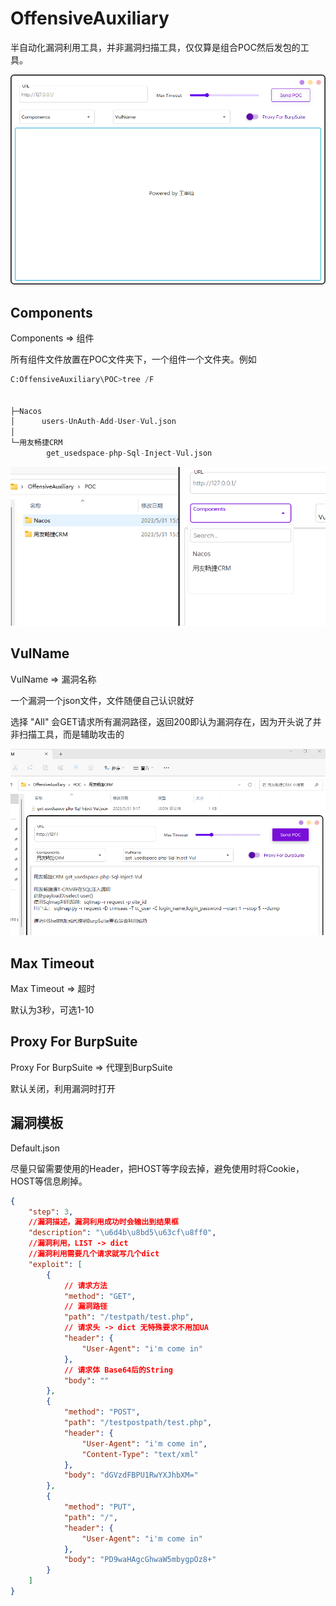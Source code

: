 # OffensiveAuxiliary

半自动化漏洞利用工具，并非漏洞扫描工具，仅仅算是组合POC然后发包的工具。

![image-20230531154706116](images/1.png)

## Components

Components => 组件

所有组件文件放置在POC文件夹下，一个组件一个文件夹。例如

```python
C:OffensiveAuxiliary\POC>tree /F


├─Nacos
│      users-UnAuth-Add-User-Vul.json
│
└─用友畅捷CRM
        get_usedspace-php-Sql-Inject-Vul.json
```

![image-20230531155424057](.\images\2.png)

## VulName

VulName => 漏洞名称

一个漏洞一个json文件，文件随便自己认识就好

选择 "All" 会GET请求所有漏洞路径，返回200即认为漏洞存在，因为开头说了并非扫描工具，而是辅助攻击的

![image-20230531155834686](.\images\3.png)

## Max Timeout

Max Timeout => 超时

默认为3秒，可选1-10

## Proxy For BurpSuite

Proxy For BurpSuite => 代理到BurpSuite

默认关闭，利用漏洞时打开

## 漏洞模板

Default.json

尽量只留需要使⽤的Header，把HOST等字段去掉，避免使⽤时将Cookie，HOST等信息刷掉。

```json
{
    "step": 3,
    //漏洞描述，漏洞利用成功时会输出到结果框
    "description": "\u6d4b\u8bd5\u63cf\u8ff0",
    //漏洞利⽤，LIST -> dict
	//漏洞利⽤需要⼏个请求就写⼏个dict
    "exploit": [
        {
            // 请求⽅法
            "method": "GET",
            // 漏洞路径
            "path": "/testpath/test.php",
            // 请求头 -> dict 无特殊要求不用加UA
            "header": {
                "User-Agent": "i'm come in"
            },
            // 请求体 Base64后的String
            "body": ""
        },
        {
            "method": "POST",
            "path": "/testpostpath/test.php",
            "header": {
                "User-Agent": "i'm come in",
                "Content-Type": "text/xml"
            },
            "body": "dGVzdFBPU1RwYXJhbXM="
        },
        {
            "method": "PUT",
            "path": "/",
            "header": {
                "User-Agent": "i'm come in"
            },
            "body": "PD9waHAgcGhwaW5mbygpOz8+"
        }
    ]
}
```

